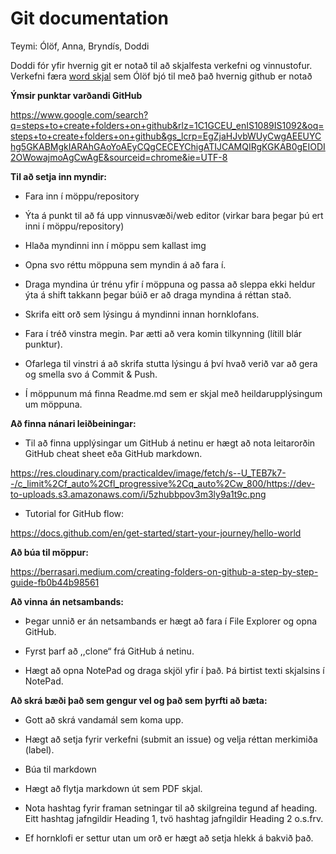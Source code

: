 # Git documentation
Teymi: Ólöf, Anna, Bryndís, Doddi

Doddi fór yfir hvernig git er notað til að skjalfesta verkefni og vinnustofur.
Verkefni færa [word skjal]() sem Ólöf bjó til með það hvernig github er notað


**Ýmsir punktar varðandi GitHub**

<https://www.google.com/search?q=steps+to+create+folders+on+github&rlz=1C1GCEU_enIS1089IS1092&oq=steps+to+create+folders+on+github&gs_lcrp=EgZjaHJvbWUyCwgAEEUYChg5GKABMgkIARAhGAoYoAEyCQgCECEYChigATIJCAMQIRgKGKAB0gEIODI2OWowajmoAgCwAgE&sourceid=chrome&ie=UTF-8>



**Til að setja inn myndir:**

- Fara inn í möppu/repository

- Ýta á punkt til að fá upp vinnusvæði/web editor (virkar bara þegar þú ert inni í möppu/repository)

- Hlaða myndinni inn í möppu sem kallast img

- Opna svo réttu möppuna sem myndin á að fara í.

- Draga myndina úr trénu yfir í möppuna og passa að sleppa ekki heldur ýta á shift takkann þegar búið er að draga myndina á réttan stað.

- Skrifa eitt orð sem lýsingu á myndinni innan hornklofans.

- Fara í tréð vinstra megin. Þar ætti að vera komin tilkynning (lítill blár punktur).

- Ofarlega til vinstri á að skrifa stutta lýsingu á því hvað verið var að gera og smella svo á Commit & Push.

- Í möppunum má finna Readme.md sem er skjal með heildarupplýsingum um möppuna.

**Að finna nánari leiðbeiningar:**

- Til að finna upplýsingar um GitHub á netinu er hægt að nota leitarorðin GitHub cheat sheet eða GitHub markdown.

<https://res.cloudinary.com/practicaldev/image/fetch/s--U_TEB7k7--/c_limit%2Cf_auto%2Cfl_progressive%2Cq_auto%2Cw_800/https://dev-to-uploads.s3.amazonaws.com/i/5zhubbpov3m3ly9a1t9c.png>


- Tutorial for GitHub flow:

<https://docs.github.com/en/get-started/start-your-journey/hello-world>


**Að búa til möppur:**

<https://berrasari.medium.com/creating-folders-on-github-a-step-by-step-guide-fb0b44b98561>


**Að vinna án netsambands:**

- Þegar unnið er án netsambands er hægt að fara í File Explorer og opna GitHub. 

- Fyrst þarf að ,,clone“ frá GitHub á netinu.

- Hægt að opna NotePad og draga skjöl yfir í það. Þá birtist texti skjalsins í NotePad.

**Að skrá bæði það sem gengur vel og það sem þyrfti að bæta:**

- Gott að skrá vandamál sem koma upp.

- Hægt að setja fyrir verkefni (submit an issue) og velja réttan merkimiða (label).


- Búa til markdown
- Hægt að flytja markdown út sem PDF skjal.

- Nota hashtag fyrir framan setningar til að skilgreina tegund af heading. Eitt hashtag jafngildir Heading 1, tvö hashtag jafngildir Heading 2 o.s.frv.


- Ef hornklofi er settur utan um orð er hægt að setja hlekk á bakvið það.
